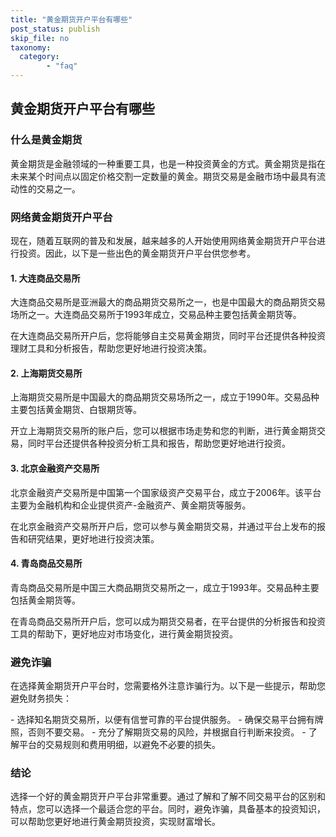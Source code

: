 ```yaml
---
title: "黄金期货开户平台有哪些"
post_status: publish
skip_file: no
taxonomy:
  category:
        - "faq"
---
```


## 黄金期货开户平台有哪些

### 什么是黄金期货

黄金期货是金融领域的一种重要工具，也是一种投资黄金的方式。黄金期货是指在未来某个时间点以固定价格交割一定数量的黄金。期货交易是金融市场中最具有流动性的交易之一。

### 网络黄金期货开户平台

现在，随着互联网的普及和发展，越来越多的人开始使用网络黄金期货开户平台进行投资。因此，以下是一些出色的黄金期货开户平台供您参考。

#### 1\. 大连商品交易所

大连商品交易所是亚洲最大的商品期货交易所之一，也是中国最大的商品期货交易场所之一。大连商品交易所于1993年成立，交易品种主要包括黄金期货等。

在大连商品交易所开户后，您将能够自主交易黄金期货，同时平台还提供各种投资理财工具和分析报告，帮助您更好地进行投资决策。

#### 2\. 上海期货交易所

上海期货交易所是中国最大的商品期货交易场所之一，成立于1990年。交易品种主要包括黄金期货、白银期货等。

开立上海期货交易所的账户后，您可以根据市场走势和您的判断，进行黄金期货交易，同时平台还提供各种投资分析工具和报告，帮助您更好地进行投资。

#### 3\. 北京金融资产交易所

北京金融资产交易所是中国第一个国家级资产交易平台，成立于2006年。该平台主要为金融机构和企业提供资产-金融资产、黄金期货等服务。

在北京金融资产交易所开户后，您可以参与黄金期货交易，并通过平台上发布的报告和研究结果，更好地进行投资决策。

#### 4\. 青岛商品交易所

青岛商品交易所是中国三大商品期货交易所之一，成立于1993年。交易品种主要包括黄金期货等。

在青岛商品交易所开户后，您可以成为期货交易者，在平台提供的分析报告和投资工具的帮助下，更好地应对市场变化，进行黄金期货投资。

### 避免诈骗

在选择黄金期货开户平台时，您需要格外注意诈骗行为。以下是一些提示，帮助您避免财务损失：

\- 选择知名期货交易所，以便有信誉可靠的平台提供服务。 - 确保交易平台拥有牌照，否则不要交易。 - 充分了解期货交易的风险，并根据自行判断来投资。 - 了解平台的交易规则和费用明细，以避免不必要的损失。

### 结论

选择一个好的黄金期货开户平台非常重要。通过了解和了解不同交易平台的区别和特点，您可以选择一个最适合您的平台。同时，避免诈骗，具备基本的投资知识，可以帮助您更好地进行黄金期货投资，实现财富增长。

